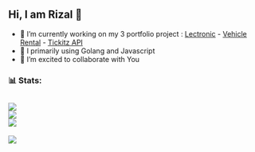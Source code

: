 ## Hi, I am Rizal 👋

- 🔭 I’m currently working on my 3 portfolio project : [Lectronic](https://github.com/wafellofazztrack) - [Vehicle Rental](https://github.com/rfauzi44/vehicle-rental-api) - [Tickitz API](https://github.com/rfauzi44/tickitz-api)
- 🌱 I primarily using Golang and Javascript
- 👯 I’m excited to collaborate with You

### 📊 Stats:
![](https://github-readme-stats.vercel.app/api?username=rfauzi44&theme=transparent&hide_border=false&include_all_commits=false&count_private=false)<br/>
![](https://github-readme-streak-stats.herokuapp.com/?user=rfauzi44&theme=transparent&hide_border=false)<br/>
![](https://github-readme-stats.vercel.app/api/top-langs/?username=rfauzi44&theme=transparent&hide_border=false&include_all_commits=false&count_private=false&layout=compact)
---
[![](https://visitcount.itsvg.in/api?id=rfauzi44&icon=0&color=0)](https://visitcount.itsvg.in)
